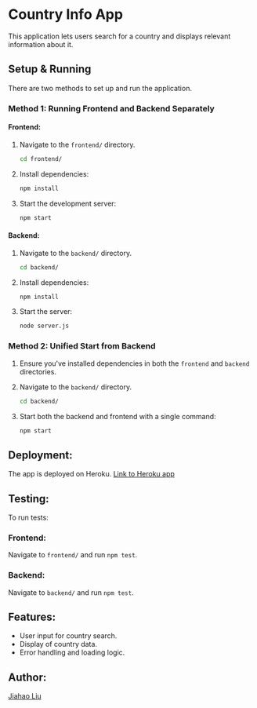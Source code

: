 # Country Info App

This application lets users search for a country and displays relevant information about it.

## Setup & Running

There are two methods to set up and run the application.

### Method 1: Running Frontend and Backend Separately

#### Frontend:
1. Navigate to the `frontend/` directory.
    ```bash
    cd frontend/
    ```

2. Install dependencies:
    ```bash
    npm install
    ```

3. Start the development server:
    ```bash
    npm start
    ```

#### Backend:
1. Navigate to the `backend/` directory.
    ```bash
    cd backend/
    ```

2. Install dependencies:
    ```bash
    npm install
    ```

3. Start the server:
    ```bash
    node server.js
    ```

### Method 2: Unified Start from Backend

1. Ensure you've installed dependencies in both the `frontend` and `backend` directories.

2. Navigate to the `backend/` directory.
    ```bash
    cd backend/
    ```

3. Start both the backend and frontend with a single command:
    ```bash
    npm start
    ```


## Deployment:

The app is deployed on Heroku. [Link to Heroku app](https://country-info-task-app-fa8f688978df.herokuapp.com/)


## Testing:

To run tests:

### Frontend:

Navigate to `frontend/` and run `npm test`.

### Backend:

Navigate to `backend/` and run `npm test`.

## Features:

- User input for country search.
- Display of country data.
- Error handling and loading logic.

## Author:

[Jiahao Liu](https://github.com/everEvergolw/Country-Info-App)


